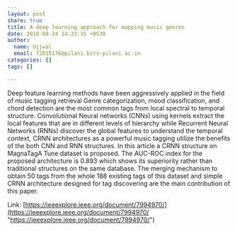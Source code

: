 ```yaml
---
layout: post
share: true
title: A deep learning approach for mapping music genres
date: 2018-08-24 14:33:15 +0530
author:
  name: Ujjwal
  email: f2015176@pilani.bits-pilani.ac.in
categories: []
tags: []

---
```

Deep feature learning methods have been aggressively applied in the field of music tagging retrieval Genre categorization, mood classification, and chord detection are the most common tags from local spectral to temporal structure. Convolutional Neural networks (CNNs) using kernels extract the local features that are in different levels of hierarchy while Recurrent Neural Networks (RNNs) discover the global features to understand the temporal context, CRNN architectures as a powerful music tagging utilize the benefits of the both CNN and RNN structures. In this article a CRNN structure on MagnaTagA Tune dataset is proposed. The AUC-ROC index for the proposed architecture is 0.893 which shows its superiority rather than traditional structures on the same database. The merging mechanism to obtain 50 tags from the whole 188 existing tags of this dataset and simple CRNN architecture designed for tag discovering are the main contribution of this paper.  

Link: [https://ieeexplore.ieee.org/document/7994970/](https://ieeexplore.ieee.org/document/7994970/ "https://ieeexplore.ieee.org/document/7994970/")